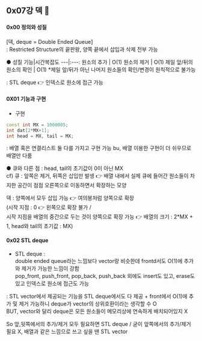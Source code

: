 ## 0x07강 덱 👾
#### 0x00 정의와 성질
[덱, deque = Double Ended Queue] <br>
 : Restricted Structure의 끝판왕, 양쪽 끝에서 삽입과 삭제 전부 가능 

● 성질
기능|시간복잡도
---|:---:
원소의 추가 | O(1)
원소의 제거 | O(1)
제일 앞/뒤의 원소의 확인 | O(1)
*제일 앞/뒤가 아닌 나머지 원소들의 확인/변경이 원칙적으로 불가능

: STL deque 👉 인덱스로 원소에 접근 가능 

#### 0X01 기능과 구현
- 구현
``` C++
const int MX = 1000005;
int dat[2*MX+1];
int head = MX, tail = MX;
```

: 배열 혹은 연결리스트 둘 다를 가지고 구현 가능 bu, 배열 이용한 구현이 더 쉬우므로 배열만 다룸<br>

● 큐와 다른 점 : head, tail의 초기값이 0이 아닌 MX <br>
cf) 큐 : 앞쪽은 제거, 뒤쪽은 삽입만 발생 👉 배열 내에서 실제 큐에 들어간 원소들이 차지한 공간이 점점 오른쪽으로 이동하면서 확장하는 모양

덱 : 양쪽에서 모두 삽입 가능 👉 여의봉처럼 양쪽으로 확장 <br>
(시작 지점 : 0 👉 왼쪽으로 확장 불가 / <br>
시작 지점을 배열의 중간으로 두는 것이 양쪽으로 확장 가능 👉 배열의 크기 : 2*MX + 1, head와 tail의 초기값 : MX)

#### 0x02 STL deque
- STL deque : <br>
double ended queue라는 느낌보다 vector랑 비슷한데 frontd서도 O(1)에 추가와 제거가 가능한 느낌이 강함 <br>
pop_front, push_front, pop_back, push_back 외에도 insert도 있고, erase도 있고 인덱스로 원소에 접근도 가능

: STL vector에서 제공되는 기능을 STL deque에서도 다 제공 + front에서 O(1)에 추가 및 제거 가능하니 deque가 vector의 상위호환이라는 생각할 수 O <br>
BUT, vector와 달리 deque은 모든 원소들이 메모리상에 연속하게 배치되어있지 X

So 앞,뒷쪽에서의 추가/제거 모두 필요하면 STL deque / 굳이 앞쪽에서의 추가/제거 필요 X, 배열과 같은 느낌으로 쓰고 싶을 땐 STL vector
